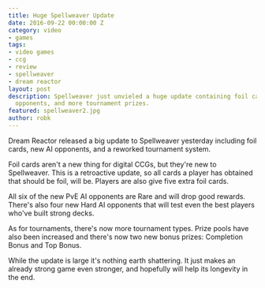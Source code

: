 ```yaml
---
title: Huge Spellweaver Update
date: 2016-09-22 00:00:00 Z
category: video
- games
tags:
- video games
- ccg
- review
- spellweaver
- dream reactor
layout: post
description: Spellweaver just unvieled a huge update containing foil cards, new AI
  opponents, and more tournament prizes.
featured: spellweaver2.jpg
author: robk
---
```


Dream Reactor released a big update to Spellweaver yesterday including foil cards, new AI opponents, and a reworked tournament system.

Foil cards aren't a new thing for digital CCGs, but they're new to Spellweaver. This is a retroactive update, so all cards a player has obtained that should be foil, will be. Players are also give five extra foil cards.

All six of the new PvE AI opponents are Rare and will drop good rewards. There's also four new Hard AI opponents that will test even the best players who've built strong decks.

As for tournaments, there's now more tournament types. Prize pools have also been increased and there's now two new bonus prizes: Completion Bonus and Top Bonus.

While the update is large it's nothing earth shattering. It just makes an already strong game even stronger, and hopefully will help its longevity in the end.
